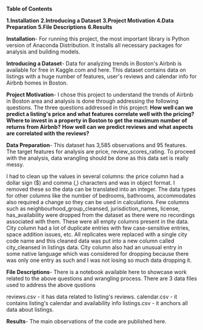 **Table of Contents**

**1.Installation**
**2.Introducing a Dataset**
**3.Project Motivation**
**4.Data Preparation**
**5.File Descriptions**
**6.Results**

**Installation**-
For running this project, the most important library is Python version of Anaconda Distribution. It installs all necessary packages for analysis and building models.

**Introducing a Dataset**-
Data for analyzing trends in Boston's Airbnb is available for free in Kaggle.com and here. This dataset contains data on listings with a huge number of features, user's reviews and calendar info for Airbnb homes in Boston.

**Project Motivation**-
I chose this project to understand the trends of Airbnb in Boston area and analysis is done through addressing the following questions.
The three questions addressed in this project:
**How well can we predict a listing's price and what features correlate well with the pricing?**
**Where to invest in a property in Boston to get the maximum number of returns from Airbnb?**
**How well can we predict reviews and what aspects are correlated with the reviews?**

**Data Preparation**-
This dataset has 3,585 observations and 95 features. The target features for analysis are price, review_scores_rating. To proceed with the analysis, data wrangling should be done as this data set is really messy.

I had to clean up the values in several columns: the price column had a dollar sign ($) and comma (,) characters and was in object format. I removed these so the data can be translated into an integer.
The data types for other columns like the number of bedrooms, bathrooms, accommodates also required a change so they can be used in calculations.
Few columns such as neighbourhood_group_cleansed, jurisdiction_names, license, has_availability were dropped from the dataset as there were no recordings associated with them. These were all empty columns present in the data.
City column had a lot of duplicate entries with few case-sensitive entries, space addition issues, etc. All replicates were replaced with a single city code name and this cleaned data was put into a new column called city_cleansed in listings data. City column also had an unusual entry in some native language which was considered for dropping because there was only one entry as such and I was not losing so much data dropping it.

**File Descriptions**-
There is a notebook available here to showcase work related to the above questions and wrangling process. There are 3 data files used to address the above qustions

reviews.csv - it has data related to listing's reviews.
calendar.csv - it contains listing's calendar and availability info
listings.csv - it anchors all data about listings.

**Results**-
The main observations of the code are published here.

